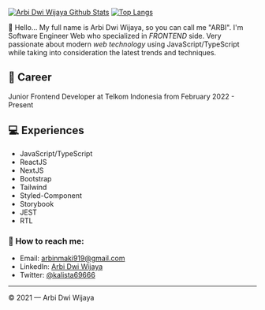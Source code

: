 [![Arbi Dwi Wijaya Github Stats](https://github-readme-stats.vercel.app/api?username=ArbiNMaki&count_private=true&theme=default&show_icons=true)](https://github.com/ArbiNMaki)
[![Top Langs](https://github-readme-stats.vercel.app/api/top-langs/?username=ArbiNMaki&layout=compact)](https://github.com/ArbiNMaki)
<br>

👋 Hello... My full name is Arbi Dwi Wijaya, so you can call me "ARBI". I'm Software Engineer Web who specialized in *FRONTEND* side. Very passionate about modern *web technology* using JavaScript/TypeScript while taking into consideration the latest trends and techniques.

## 💼 Career
Junior Frontend Developer at Telkom Indonesia from February 2022 - Present 

## 💻 Experiences
- JavaScript/TypeScript
- ReactJS
- NextJS
- Bootstrap
- Tailwind
- Styled-Component
- Storybook
- JEST
- RTL


### 🚀 How to reach me:
- Email: arbinmaki919@gmail.com
- LinkedIn: [Arbi Dwi Wijaya](https://www.linkedin.com/in/arbidwiwijaya)
- Twitter: [@kalista69666](https://twitter.com/kalista69666)

---

© 2021 — Arbi Dwi Wijaya
